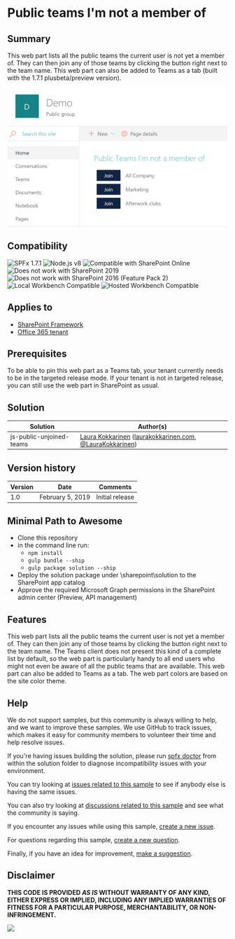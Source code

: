 # Public teams I'm not a member of

## Summary
This web part lists all the public teams the current user is not yet a member of. They can then join any of those teams by clicking the button right next to the team name. This web part can also be added to Teams as a tab (built with the 1.7.1 plusbeta/preview version).

![picture of the web part in action](./assets/js-public-unjoined-teams.gif)


## Compatibility

![SPFx 1.7.1](https://img.shields.io/badge/SPFx-1.7.1-green.svg) 
![Node.js v8](https://img.shields.io/badge/Node.js-v8-green.svg) 
![Compatible with SharePoint Online](https://img.shields.io/badge/SharePoint%20Online-Compatible-green.svg)
![Does not work with SharePoint 2019](https://img.shields.io/badge/SharePoint%20Server%202019-Incompatible-red.svg)
![Does not work with SharePoint 2016 (Feature Pack 2)](https://img.shields.io/badge/SharePoint%20Server%202016%20(Feature%20Pack%202)-Incompatible-red.svg "SharePoint Server 2016 Feature Pack 2 requires SPFx 1.1")
![Local Workbench Compatible](https://img.shields.io/badge/Local%20Workbench-Compatible-green.svg)
![Hosted Workbench Compatible](https://img.shields.io/badge/Hosted%20Workbench-Compatible-green.svg)

## Applies to

* [SharePoint Framework](https://docs.microsoft.com/sharepoint/dev/spfx/sharepoint-framework-overview)
* [Office 365 tenant](https://docs.microsoft.com/sharepoint/dev/spfx/set-up-your-development-environment)

## Prerequisites

To be able to pin this web part as a Teams tab, your tenant currently needs to be in the targeted release mode. If your tenant is not in targeted release, you can still use the web part in SharePoint as usual.

## Solution

Solution|Author(s)
--------|---------
js-public-unjoined-teams | [Laura Kokkarinen](https://github.com/LauraKokkarinen) ([laurakokkarinen.com](https://laurakokkarinen.com), [@LauraKokkarinen](https://twitter.com/LauraKokkarinen))

## Version history

Version|Date|Comments
-------|----|--------
1.0|February 5, 2019|Initial release

## Minimal Path to Awesome

- Clone this repository
- in the command line run:
  - `npm install`
  - `gulp bundle --ship`
  - `gulp package solution --ship`
- Deploy the solution package under \sharepoint\solution to the SharePoint app catalog
- Approve the required Microsoft Graph permissions in the SharePoint admin center (Preview, API management)

## Features

This web part lists all the public teams the current user is not yet a member of. They can then join any of those teams by clicking the button right next to the team name. The Teams client does not present this kind of a complete list by default, so the web part is particularly handy to all end users who might not even be aware of all the public teams that are available. This web part can also be added to Teams as a tab. The web part colors are based on the site color theme.

## Help

We do not support samples, but this community is always willing to help, and we want to improve these samples. We use GitHub to track issues, which makes it easy for  community members to volunteer their time and help resolve issues.

If you're having issues building the solution, please run [spfx doctor](https://pnp.github.io/cli-microsoft365/cmd/spfx/spfx-doctor/) from within the solution folder to diagnose incompatibility issues with your environment.

You can try looking at [issues related to this sample](https://github.com/pnp/sp-dev-fx-webparts/issues?q=label%3A%22sample%3A%20js-public-unjoined-teams%22) to see if anybody else is having the same issues.

You can also try looking at [discussions related to this sample](https://github.com/pnp/sp-dev-fx-webparts/discussions?discussions_q=js-public-unjoined-teams) and see what the community is saying.

If you encounter any issues while using this sample, [create a new issue](https://github.com/pnp/sp-dev-fx-webparts/issues/new?assignees=&labels=Needs%3A+Triage+%3Amag%3A%2Ctype%3Abug-suspected%2Csample%3A%20js-public-unjoined-teams&template=bug-report.yml&sample=js-public-unjoined-teams&authors=@LauraKokkarinen&title=js-public-unjoined-teams%20-%20).

For questions regarding this sample, [create a new question](https://github.com/pnp/sp-dev-fx-webparts/issues/new?assignees=&labels=Needs%3A+Triage+%3Amag%3A%2Ctype%3Aquestion%2Csample%3A%20js-public-unjoined-teams&template=question.yml&sample=js-public-unjoined-teams&authors=@LauraKokkarinen&title=js-public-unjoined-teams%20-%20).

Finally, if you have an idea for improvement, [make a suggestion](https://github.com/pnp/sp-dev-fx-webparts/issues/new?assignees=&labels=Needs%3A+Triage+%3Amag%3A%2Ctype%3Aenhancement%2Csample%3A%20js-public-unjoined-teams&template=suggestion.yml&sample=js-public-unjoined-teams&authors=@LauraKokkarinen&title=js-public-unjoined-teams%20-%20).


## Disclaimer

**THIS CODE IS PROVIDED *AS IS* WITHOUT WARRANTY OF ANY KIND, EITHER EXPRESS OR IMPLIED, INCLUDING ANY IMPLIED WARRANTIES OF FITNESS FOR A PARTICULAR PURPOSE, MERCHANTABILITY, OR NON-INFRINGEMENT.**

<img src="https://pnptelemetry.azurewebsites.net/sp-dev-fx-webparts/samples/js-public-unjoined-teams" />
